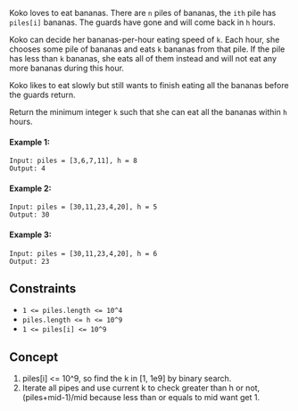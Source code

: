 Koko loves to eat bananas. There are `n` piles of bananas, the `ith` pile has `piles[i]` bananas. The guards have gone and will come back in `h` hours.

Koko can decide her bananas-per-hour eating speed of `k`. Each hour, she chooses some pile of bananas and eats `k` bananas from that pile. If the pile has less than `k` bananas, she eats all of them instead and will not eat any more bananas during this hour.

Koko likes to eat slowly but still wants to finish eating all the bananas before the guards return.

Return the minimum integer `k` such that she can eat all the bananas within `h` hours.


#### Example 1:
```plaintext
Input: piles = [3,6,7,11], h = 8
Output: 4
```
#### Example 2:
```plaintext
Input: piles = [30,11,23,4,20], h = 5
Output: 30
```
#### Example 3:
```plaintext
Input: piles = [30,11,23,4,20], h = 6
Output: 23
 ```

## Constraints

- `1 <= piles.length <= 10^4`
- `piles.length <= h <= 10^9`
- `1 <= piles[i] <= 10^9`

## Concept
1. piles[i] <= 10^9, so find the k in [1, 1e9] by binary search.
2. Iterate all pipes and use current k to check greater than h or not, (piles+mid-1)/mid because less than or equals to mid want get 1.

